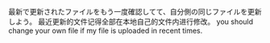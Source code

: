 最新で更新されたファイルをもう一度確認してて、自分側の同じファイルを更新しよう。
最近更新的文件记得全部在本地自己的文件内进行修改。
you should change your own file if my file is uploaded in recent times.
